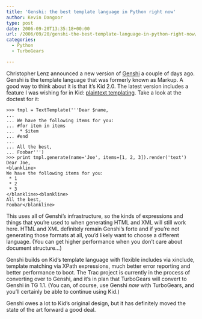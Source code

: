 ```yaml
---
title: 'Genshi: the best template language in Python right now'
author: Kevin Dangoor
type: post
date: 2006-09-20T13:35:18+00:00
url: /2006/09/20/genshi-the-best-template-language-in-python-right-now/
categories:
  - Python
  - TurboGears

---
```

Christopher Lenz announced a new version of [Genshi][1] a couple of days ago. Genshi is the template language that was formerly known as Markup. A good way to think about it is that it&#8217;s Kid 2.0. The latest version includes a feature I was wishing for in Kid: [plaintext templating][2]. Take a look at the doctest for it:

    >>> tmpl = TextTemplate('''Dear $name,
    ...
    ... We have the following items for you:
    ... #for item in items
    ...  * $item
    ... #end
    ...
    ... All the best,
    ... Foobar''')
    >>> print tmpl.generate(name='Joe', items=[1, 2, 3]).render('text')
    Dear Joe,
    <blankline>
    We have the following items for you:
     * 1
     * 2
     * 3
    </blankline><blankline>
    All the best,
    Foobar</blankline>

This uses all of Genshi&#8217;s infrastructure, so the kinds of expressions and things that you&#8217;re used to when generating HTML and XML will still work here. HTML and XML definitely remain Genshi&#8217;s forte and if you&#8217;re not generating those formats at all, you&#8217;d likely want to choose a different language. (You can get higher performance when you don&#8217;t care about document structure&#8230;)

Genshi builds on Kid&#8217;s template language with flexible includes via xinclude, template matching via XPath expressions, much better error reporting and better performance to boot. The Trac project is currently in the process of converting over to Genshi, and it&#8217;s in plan that TurboGears will convert to Genshi in TG 1.1. (You can, of course, use Genshi _now_ with TurboGears, and you&#8217;ll certainly be able to continue using Kid.)
  
Genshi owes a lot to Kid&#8217;s original design, but it has definitely moved the state of the art forward a good deal.

 [1]: http://genshi.edgewall.org
 [2]: http://genshi.edgewall.org/wiki/ApiDocs/genshi.template#genshi.template:TextTemplate